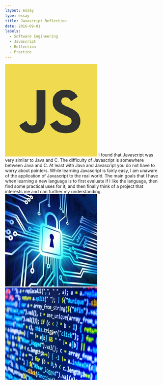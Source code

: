 ```yaml
---
layout: essay
type: essay
title: Javascript Reflection
date: 2016-09-01
labels:
  - Software Engineering
  - Javascript
  - Reflection
  - Practice
---
```


<img class="ui tiny left circular floated image" src="../images/1024.png">
I found that Javascript was very similar to Java and C. The difficulty of Javascript is somewhere between Java and C. At least with Java and Javascript you do not have to worry about pointers. While learning Javascript is fairly easy, I am unaware of the application of Javascript to the real world. The main goals that I have when learning a new language is to first evaluate if I like the language, then find some practical uses for it, and then finally think of a project that interests me and can further my understanding.


<img class="ui tiny left circular floated image" src="../images/csawd2015.jpg">



<img class="ui tiny left circular floated image" src="../images/codecode.jpg">



